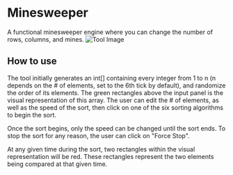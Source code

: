 # Minesweeper
A functional minesweeper engine where you can change the number of rows, columns, and mines.
![Tool Image](https://i.imgur.com/fWJXki3.png)

## How to use
The tool initially generates an int[] containing every integer from 1 to n (n depends on the # of elements, set to the 6th tick by default), and randomize the order of its elements. The green rectangles above the input panel is the visual representation of this array. The user can edit the # of elements, as well as the speed of the sort, then click on one of the six sorting algorithms to begin the sort. 

Once the sort begins, only the speed can be changed until the sort ends. To stop the sort for any reason, the user can click on "Force Stop". 

At any given time during the sort, two rectangles within the visual representation will be red. These rectangles represent the two elements being compared at that given time.
